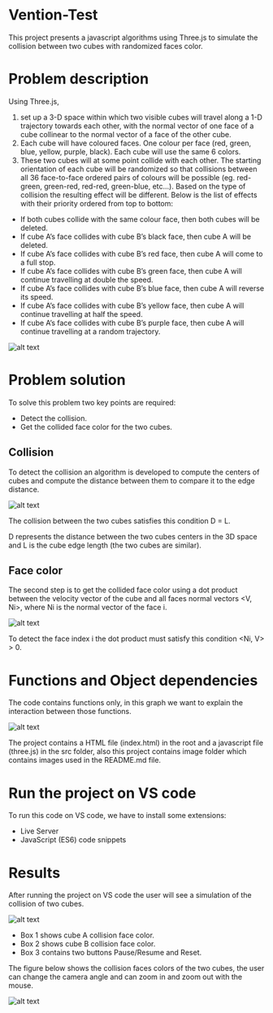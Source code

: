 # Vention-Test
This project presents a javascript algorithms using Three.js to simulate the collision between two cubes with randomized faces color. 

# Problem description
Using Three.js,
1. set up a 3-D space within which two visible cubes will travel along a 1-D trajectory
towards each other, with the normal vector of one face of a cube collinear to the normal
vector of a face of the other cube.
2. Each cube will have coloured faces. One colour per face (red, green, blue, yellow,
purple, black). Each cube will use the same 6 colors.
3. These two cubes will at some point collide with each other. The starting orientation of
each cube will be randomized so that collisions between all 36 face-to-face ordered pairs
of colours will be possible (eg. red-green, green-red, red-red, green-blue, etc...).
Based on the type of collision the resulting effect will be different. Below is the list of effects with
their priority ordered from top to bottom:
- If both cubes collide with the same colour face, then both cubes will be deleted.
- If cube A’s face collides with cube B’s black face, then cube A will be deleted.
- If cube A’s face collides with cube B’s red face, then cube A will come to a full stop.
- If cube A’s face collides with cube B’s green face, then cube A will continue travelling at
double the speed.
- If cube A’s face collides with cube B’s blue face, then cube A will reverse its speed.
- If cube A’s face collides with cube B’s yellow face, then cube A will continue travelling at
half the speed.
- If cube A’s face collides with cube B’s purple face, then cube A will continue travelling at
a random trajectory.

![alt text](https://github.com/FaroukBELLAHIRECH/Vention-Test/blob/main/image.png?raw=true)

# Problem solution
To solve this problem two key points are required:
  - Detect the collision.
  - Get the collided face color for the two cubes.
 
## Collision

To detect the collision an algorithm is developed to compute the centers of cubes and compute the distance between them to compare it to the edge distance.

![alt text](https://github.com/FaroukBELLAHIRECH/Vention-Test/blob/main/distance.png?raw=true)

The collision between the two cubes satisfies this condition D = L.

D represents the distance between the two cubes centers in the 3D space and L is the cube edge length (the two cubes are similar).

## Face color

The second step is to get the collided face color using a dot product between the velocity vector of the cube and all faces normal vectors <V, Ni>, where Ni is the normal vector of the face i.  

![alt text](https://github.com/FaroukBELLAHIRECH/Vention-Test/blob/main/dot.png?raw=true)

To detect the face index i the dot product must satisfy this condition <Ni, V> > 0.

# Functions and Object dependencies 

The code contains functions only, in this graph we want to explain the interaction between those functions.

![alt text](https://github.com/FaroukBELLAHIRECH/Vention-Test/blob/main/Process.png?raw=true)

The project contains a HTML file (index.html) in the root and a javascript file (three.js) in the src folder, also this project contains image folder which contains images used in the README.md file. 

# Run the project on VS code

To run this code on VS code, we have to install some extensions:
  - Live Server
  - JavaScript (ES6) code snippets 

# Results

After running the project on VS code the user will see a simulation of the collision of two cubes.

![alt text](https://github.com/FaroukBELLAHIRECH/Vention-Test/blob/main/HTML_SCS.png?raw=true)

- Box 1 shows cube A collision face color.
- Box 2 shows cube B collision face color.
- Box 3 contains two buttons Pause/Resume and Reset.

The figure below shows the collision faces colors of the two cubes, the user can change the camera angle and can zoom in and zoom out with the mouse.

![alt text](https://github.com/FaroukBELLAHIRECH/Vention-Test/blob/main/Angle_change.png?raw=true)
